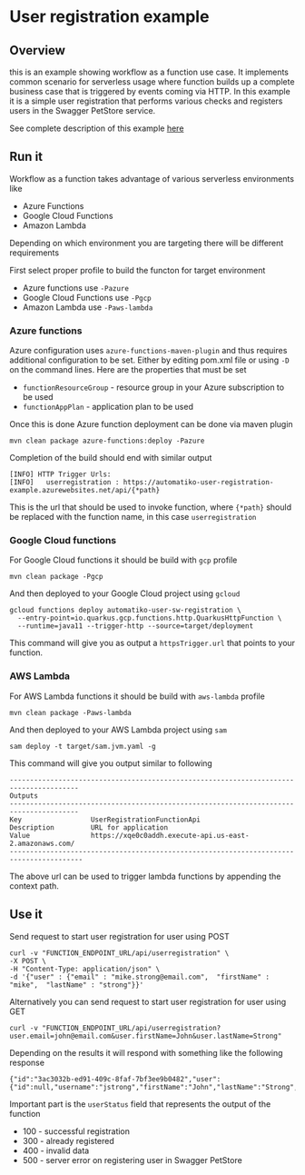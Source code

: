 # User registration example

## Overview

this is an example showing workflow as a function use case. It implements common scenario for serverless usage where function builds up a complete business case that is triggered by events coming via HTTP. In this example it is a simple user registration
that performs various checks and registers users in the Swagger PetStore service.


See complete description of this example [here](https://automatikio.com/component-main/0.0.0/examples/userregistration-function.html)

## Run it

Workflow as a function takes advantage of various serverless environments like

- Azure Functions
- Google Cloud Functions
- Amazon Lambda

Depending on which environment you are targeting there will be different requirements

First select proper profile to build the functon for target environment

- Azure functions use `-Pazure`
- Google Cloud Functions use `-Pgcp`
- Amazon Lambda use `-Paws-lambda`

### Azure functions

Azure configuration uses `azure-functions-maven-plugin` and thus requires additional configuration to be set.
Either by editing pom.xml file or using `-D` on the command lines. Here are the properties that must be set

- `functionResourceGroup` - resource group in your Azure subscription to be used
- `functionAppPlan` - application plan to be used

Once this is done Azure function deployment can be done via maven plugin

```
mvn clean package azure-functions:deploy -Pazure
```

Completion of the build should end with similar output

```
[INFO] HTTP Trigger Urls:
[INFO] 	 userregistration : https://automatiko-user-registration-example.azurewebsites.net/api/{*path}
```

This is the url that should be used to invoke function, where `{*path}` should be replaced with the function name, in this case `userregistration`

### Google Cloud functions

For Google Cloud functions it should be build with `gcp` profile

```
mvn clean package -Pgcp
```

And then deployed to your Google Cloud project using `gcloud`

```
gcloud functions deploy automatiko-user-sw-registration \
  --entry-point=io.quarkus.gcp.functions.http.QuarkusHttpFunction \
  --runtime=java11 --trigger-http --source=target/deployment
```

This command will give you as output a `httpsTrigger.url` that points to your function.


### AWS Lambda

For AWS Lambda functions it should be build with `aws-lambda` profile

```
mvn clean package -Paws-lambda
```

And then deployed to your AWS Lambda project using `sam`

```
sam deploy -t target/sam.jvm.yaml -g
```

This command will give you output similar to following

````
---------------------------------------------------------------------------------------
Outputs
---------------------------------------------------------------------------------------
Key                 UserRegistrationFunctionApi
Description         URL for application
Value               https://xqe0c0addh.execute-api.us-east-2.amazonaws.com/
----------------------------------------------------------------------------------------
````

The above url can be used to trigger lambda functions by appending the context path.




## Use it

Send request to start user registration for user using POST

```
curl -v "FUNCTION_ENDPOINT_URL/api/userregistration" \
-X POST \
-H "Content-Type: application/json" \
-d '{"user" : {"email" : "mike.strong@email.com",  "firstName" : "mike",  "lastName" : "strong"}}'
```

Alternatively you can send request to start user registration for user using GET

```
curl -v "FUNCTION_ENDPOINT_URL/api/userregistration?user.email=john@email.com&user.firstName=John&user.lastName=Strong"
```

Depending on the results it will respond with something like the following response

```
{"id":"3ac3032b-ed91-409c-8faf-7bf3ee9b0482","user":{"id":null,"username":"jstrong","firstName":"John","lastName":"Strong","email":"john@email.com","password":"S3cr3T","phone":null,"userStatus":100}}
```

Important part is the `userStatus` field that represents the output of the function

- 100 - successful registration
- 300 - already registered
- 400 - invalid data
- 500 - server error on registering user in Swagger PetStore
